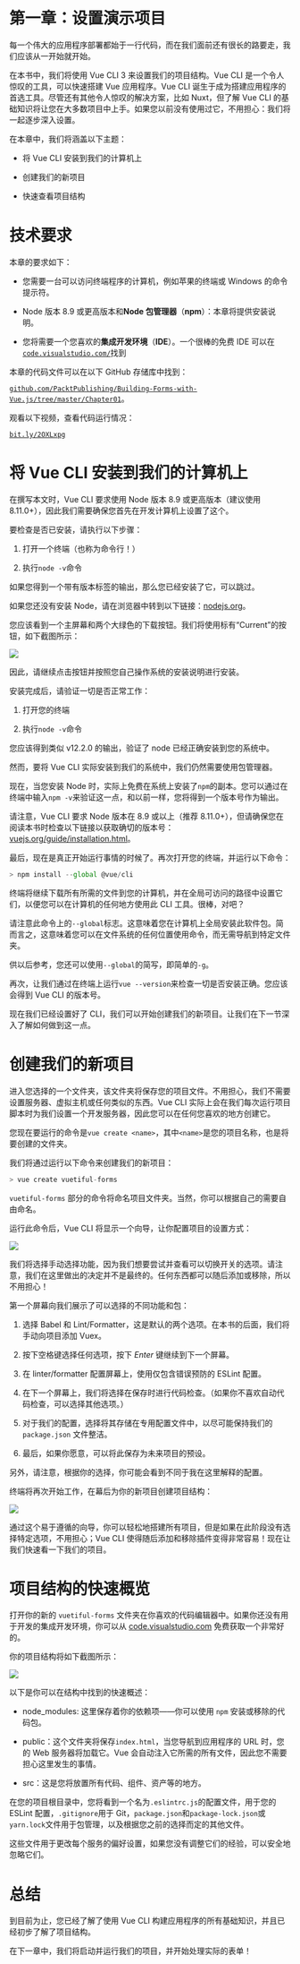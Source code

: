 # 第一章：设置演示项目

每一个伟大的应用程序部署都始于一行代码，而在我们面前还有很长的路要走，我们应该从一开始就开始。

在本书中，我们将使用 Vue CLI 3 来设置我们的项目结构。Vue CLI 是一个令人惊叹的工具，可以快速搭建 Vue 应用程序。Vue CLI 诞生于成为搭建应用程序的首选工具。尽管还有其他令人惊叹的解决方案，比如 Nuxt，但了解 Vue CLI 的基础知识将让您在大多数项目中上手。如果您以前没有使用过它，不用担心：我们将一起逐步深入设置。

在本章中，我们将涵盖以下主题：

+   将 Vue CLI 安装到我们的计算机上

+   创建我们的新项目

+   快速查看项目结构

# 技术要求

本章的要求如下：

+   您需要一台可以访问终端程序的计算机，例如苹果的终端或 Windows 的命令提示符。

+   Node 版本 8.9 或更高版本和**Node 包管理器**（**npm**）：本章将提供安装说明。

+   您将需要一个您喜欢的**集成开发环境**（**IDE**）。一个很棒的免费 IDE 可以在[`code.visualstudio.com/`](https://code.visualstudio.com/)找到

本章的代码文件可以在以下 GitHub 存储库中找到：

[`github.com/PacktPublishing/Building-Forms-with-Vue.js/tree/master/Chapter01`](https://github.com/PacktPublishing/Building-Forms-with-Vue.js/tree/master/Chapter01)。

观看以下视频，查看代码运行情况：

[`bit.ly/2OXLxpg`](http://bit.ly/2OXLxpg)

# 将 Vue CLI 安装到我们的计算机上

在撰写本文时，Vue CLI 要求使用 Node 版本 8.9 或更高版本（建议使用 8.11.0+），因此我们需要确保您首先在开发计算机上设置了这个。

要检查是否已安装，请执行以下步骤：

1.  打开一个终端（也称为命令行！）

1.  执行`node -v`命令

如果您得到一个带有版本标签的输出，那么您已经安装了它，可以跳过。

如果您还没有安装 Node，请在浏览器中转到以下链接：[nodejs.org](https://nodejs.org/en)。

您应该看到一个主屏幕和两个大绿色的下载按钮。我们将使用标有“Current”的按钮，如下截图所示：

![](img/7bd0d0c7-f7d5-4923-92ab-fb56c1466a69.png)

因此，请继续点击按钮并按照您自己操作系统的安装说明进行安装。

安装完成后，请验证一切是否正常工作：

1.  打开您的终端

1.  执行`node -v`命令

您应该得到类似 v12.2.0 的输出，验证了 node 已经正确安装到您的系统中。

然而，要将 Vue CLI 实际安装到我们的系统中，我们仍然需要使用包管理器。

现在，当您安装 Node 时，实际上免费在系统上安装了`npm`的副本。您可以通过在终端中输入`npm -v`来验证这一点，和以前一样，您将得到一个版本号作为输出。

请注意，Vue CLI 要求 Node 版本在 8.9 或以上（推荐 8.11.0+），但请确保您在阅读本书时检查以下链接以获取确切的版本号：[vuejs.org/guide/installation.html](https://vuejs.org/v2/guide/installation.html)。

最后，现在是真正开始运行事情的时候了。再次打开您的终端，并运行以下命令：

```js
> npm install --global @vue/cli
```

终端将继续下载所有所需的文件到您的计算机，并在全局可访问的路径中设置它们，以便您可以在计算机的任何地方使用此 CLI 工具。很棒，对吧？

请注意此命令上的`--global`标志。这意味着您在计算机上全局安装此软件包。简而言之，这意味着您可以在文件系统的任何位置使用命令，而无需导航到特定文件夹。

供以后参考，您还可以使用`--global`的简写，即简单的`-g`。

再次，让我们通过在终端上运行`vue --version`来检查一切是否安装正确。您应该会得到 Vue CLI 的版本号。

现在我们已经设置好了 CLI，我们可以开始创建我们的新项目。让我们在下一节深入了解如何做到这一点。

# 创建我们的新项目

进入您选择的一个文件夹，该文件夹将保存您的项目文件。不用担心，我们不需要设置服务器、虚拟主机或任何类似的东西。Vue CLI 实际上会在我们每次运行项目脚本时为我们设置一个开发服务器，因此您可以在任何您喜欢的地方创建它。

您现在要运行的命令是`vue create <name>`，其中`<name>`是您的项目名称，也是将要创建的文件夹。

我们将通过运行以下命令来创建我们的新项目：

```js
> vue create vuetiful-forms
```

`vuetiful-forms` 部分的命令将命名项目文件夹。当然，你可以根据自己的需要自由命名。

运行此命令后，Vue CLI 将显示一个向导，让你配置项目的设置方式：

![](img/d89013d8-42cc-420b-a12a-5a9d88046923.png)

我们将选择手动选择功能，因为我们想要尝试并查看可以切换开关的选项。请注意，我们在这里做出的决定并不是最终的。任何东西都可以随后添加或移除，所以不用担心！

第一个屏幕向我们展示了可以选择的不同功能和包：

1.  选择 Babel 和 Lint/Formatter，这是默认的两个选项。在本书的后面，我们将手动向项目添加 Vuex。

1.  按下空格键选择任何选项，按下 *Enter* 键继续到下一个屏幕。

1.  在 linter/formatter 配置屏幕上，使用仅包含错误预防的 ESLint 配置。

1.  在下一个屏幕上，我们将选择在保存时进行代码检查。（如果你不喜欢自动代码检查，可以选择其他选项。）

1.  对于我们的配置，选择将其存储在专用配置文件中，以尽可能保持我们的 `package.json` 文件整洁。

1.  最后，如果你愿意，可以将此保存为未来项目的预设。

另外，请注意，根据你的选择，你可能会看到不同于我在这里解释的配置。

终端将再次开始工作，在幕后为你的新项目创建项目结构：

![](img/a5394fb3-b7b9-4152-9163-cc468befff20.png)

通过这个易于遵循的向导，你可以轻松地搭建所有项目，但是如果在此阶段没有选择特定选项，不用担心；Vue CLI 使得随后添加和移除插件变得非常容易！现在让我们快速看一下我们的项目。

# 项目结构的快速概览

打开你的新的 `vuetiful-forms` 文件夹在你喜欢的代码编辑器中。如果你还没有用于开发的集成开发环境，你可以从 [code.visualstudio.com](https://code.visualstudio.com) 免费获取一个非常好的。

你的项目结构将如下截图所示：

![](img/438a6ef1-ed27-4151-87d0-5ebd85a69318.png)

以下是你可以在结构中找到的快速概述：

+   node_modules: 这里保存着你的依赖项——你可以使用 `npm` 安装或移除的代码包。

+   public：这个文件夹将保存`index.html`，当您导航到应用程序的 URL 时，您的 Web 服务器将加载它。Vue 会自动注入它所需的所有文件，因此您不需要担心这里发生的事情。

+   src：这是您将放置所有代码、组件、资产等的地方。

在您的项目根目录中，您将看到一个名为`.eslintrc.js`的配置文件，用于您的 ESLint 配置，`.gitignore`用于 Git，`package.json`和`package-lock.json`或`yarn.lock`文件用于包管理，以及根据您之前的选择而定的其他文件。

这些文件用于更改每个服务的偏好设置，如果您没有调整它们的经验，可以安全地忽略它们。

# 总结

到目前为止，您已经了解了使用 Vue CLI 构建应用程序的所有基础知识，并且已经初步了解了项目结构。

在下一章中，我们将启动并运行我们的项目，并开始处理实际的表单！
